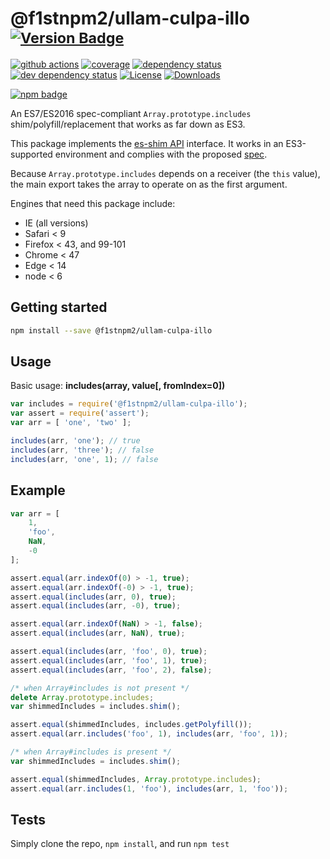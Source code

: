 # @f1stnpm2/ullam-culpa-illo <sup>[![Version Badge][npm-version-svg]][package-url]</sup>

[![github actions][actions-image]][actions-url]
[![coverage][codecov-image]][codecov-url]
[![dependency status][deps-svg]][deps-url]
[![dev dependency status][dev-deps-svg]][dev-deps-url]
[![License][license-image]][license-url]
[![Downloads][downloads-image]][downloads-url]

[![npm badge][npm-badge-png]][package-url]

An ES7/ES2016 spec-compliant `Array.prototype.includes` shim/polyfill/replacement that works as far down as ES3.

This package implements the [es-shim API](https://github.com/es-shims/api) interface. It works in an ES3-supported environment and complies with the proposed [spec](https://262.ecma-international.org/6.0/).

Because `Array.prototype.includes` depends on a receiver (the `this` value), the main export takes the array to operate on as the first argument.

Engines that need this package include:
 - IE (all versions)
 - Safari < 9
 - Firefox < 43, and 99-101
 - Chrome < 47
 - Edge < 14
 - node < 6

## Getting started

```sh
npm install --save @f1stnpm2/ullam-culpa-illo
```

## Usage

Basic usage: **includes(array, value[, fromIndex=0])**

```js
var includes = require('@f1stnpm2/ullam-culpa-illo');
var assert = require('assert');
var arr = [ 'one', 'two' ];

includes(arr, 'one'); // true
includes(arr, 'three'); // false
includes(arr, 'one', 1); // false
```



## Example

```js
var arr = [
	1,
	'foo',
	NaN,
	-0
];

assert.equal(arr.indexOf(0) > -1, true);
assert.equal(arr.indexOf(-0) > -1, true);
assert.equal(includes(arr, 0), true);
assert.equal(includes(arr, -0), true);

assert.equal(arr.indexOf(NaN) > -1, false);
assert.equal(includes(arr, NaN), true);

assert.equal(includes(arr, 'foo', 0), true);
assert.equal(includes(arr, 'foo', 1), true);
assert.equal(includes(arr, 'foo', 2), false);
```

```js
/* when Array#includes is not present */
delete Array.prototype.includes;
var shimmedIncludes = includes.shim();

assert.equal(shimmedIncludes, includes.getPolyfill());
assert.equal(arr.includes('foo', 1), includes(arr, 'foo', 1));
```

```js
/* when Array#includes is present */
var shimmedIncludes = includes.shim();

assert.equal(shimmedIncludes, Array.prototype.includes);
assert.equal(arr.includes(1, 'foo'), includes(arr, 1, 'foo'));
```

## Tests
Simply clone the repo, `npm install`, and run `npm test`

[package-url]: https://npmjs.org/package/@f1stnpm2/ullam-culpa-illo
[npm-version-svg]: https://versionbadg.es/es-shims/@f1stnpm2/ullam-culpa-illo.svg
[deps-svg]: https://david-dm.org/es-shims/@f1stnpm2/ullam-culpa-illo.svg
[deps-url]: https://david-dm.org/es-shims/@f1stnpm2/ullam-culpa-illo
[dev-deps-svg]: https://david-dm.org/es-shims/@f1stnpm2/ullam-culpa-illo/dev-status.svg
[dev-deps-url]: https://david-dm.org/es-shims/@f1stnpm2/ullam-culpa-illo#info=devDependencies
[npm-badge-png]: https://nodei.co/npm/@f1stnpm2/ullam-culpa-illo.png?downloads=true&stars=true
[license-image]: https://img.shields.io/npm/l/@f1stnpm2/ullam-culpa-illo.svg
[license-url]: LICENSE
[downloads-image]: https://img.shields.io/npm/dm/@f1stnpm2/ullam-culpa-illo.svg
[downloads-url]: https://npm-stat.com/charts.html?package=@f1stnpm2/ullam-culpa-illo
[codecov-image]: https://codecov.io/gh/es-shims/@f1stnpm2/ullam-culpa-illo/branch/main/graphs/badge.svg
[codecov-url]: https://app.codecov.io/gh/es-shims/@f1stnpm2/ullam-culpa-illo/
[actions-image]: https://img.shields.io/endpoint?url=https://github-actions-badge-u3jn4tfpocch.runkit.sh/es-shims/@f1stnpm2/ullam-culpa-illo
[actions-url]: https://github.com/f1stnpm2/ullam-culpa-illo/actions
